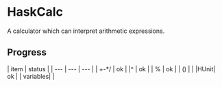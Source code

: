 HaskCalc
=====
A calculator which can interpret arithmetic expressions.

## Progress

| item | status |
| --- | --- | --- |
| +-*/ | ok |
|^ | ok |
| % | ok |
| () | |
|HUnit| ok |
| variables| |

